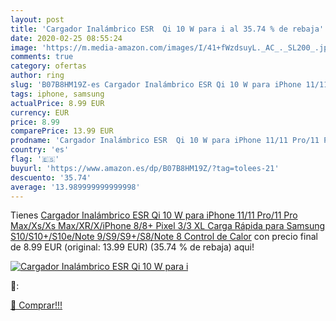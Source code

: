 ```yaml
---
layout: post
title: 'Cargador Inalámbrico ESR  Qi 10 W para i al 35.74 % de rebaja'
date: 2020-02-25 08:55:24
image: 'https://m.media-amazon.com/images/I/41+fWzdsuyL._AC_._SL200_.jpg'
comments: true
category: ofertas
author: ring
slug: 'B07B8HM19Z-es Cargador Inalámbrico ESR Qi 10 W para iPhone 11/11 Pro/11...'
tags: iphone, samsung
actualPrice: 8.99 EUR
currency: EUR
price: 8.99
comparePrice: 13.99 EUR
prodname: 'Cargador Inalámbrico ESR  Qi 10 W para iPhone 11/11 Pro/11 Pro Max/Xs/Xs Max/XR/X/iPhone 8/8+ Pixel 3/3 XL  Carga Rápida para Samsung S10/S10+/S10e/Note 9/S9/S9+/S8/Note 8  Control de Calor'
country: 'es'
flag: '🇪🇸'
buyurl: 'https://www.amazon.es/dp/B07B8HM19Z/?tag=tolees-21'
descuento: '35.74'
average: '13.989999999999998'
---
```


Tienes [Cargador Inalámbrico ESR  Qi 10 W para iPhone 11/11 Pro/11 Pro Max/Xs/Xs Max/XR/X/iPhone 8/8+ Pixel 3/3 XL  Carga Rápida para Samsung S10/S10+/S10e/Note 9/S9/S9+/S8/Note 8  Control de Calor](https://www.amazon.es/dp/B07B8HM19Z/?tag=tolees-21) con precio final de  8.99 EUR (original: 13.99 EUR) (35.74 %  de rebaja) aqui!

[![Cargador Inalámbrico ESR  Qi 10 W para i](https://m.media-amazon.com/images/I/41+fWzdsuyL._AC_._SL200_.jpg)](https://www.amazon.es/dp/B07B8HM19Z/?tag=tolees-21)

🔎:


[🛒 Comprar!!!](https://www.amazon.es/dp/B07B8HM19Z/?tag=tolees-21)
